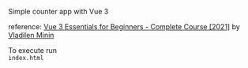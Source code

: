 Simple counter app with Vue 3

reference: [Vue 3 Essentials for Beginners - Complete Course [2021]](https://youtu.be/p059z-0JTFg) by [Vladilen Minin](https://www.youtube.com/channel/UCg8ss4xW9jASrqWGP30jXiw)

To execute run  
`index.html`